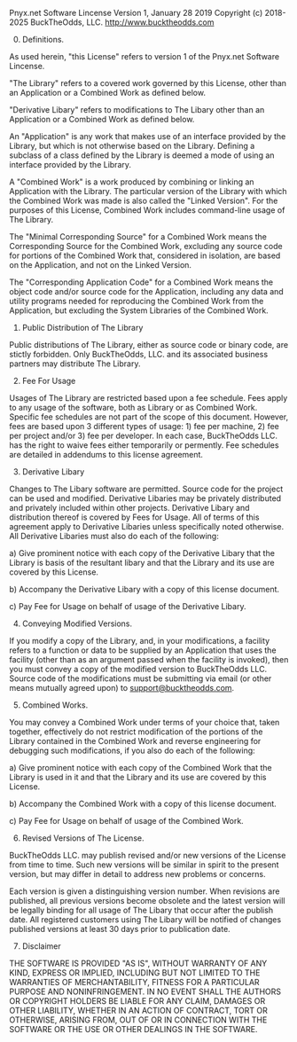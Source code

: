 Pnyx.net Software Lincense 
Version 1, January 28 2019
Copyright (c) 2018-2025 BuckTheOdds, LLC. <http://www.bucktheodds.com>

  0. Definitions.

  As used herein, "this License" refers to version 1 of the Pnyx.net Software 
  Lincense.

  "The Library" refers to a covered work governed by this License,
other than an Application or a Combined Work as defined below.

  "Derivative Libary" refers to modifications to The Libary
other than an Application or a Combined Work as defined below.

  An "Application" is any work that makes use of an interface provided
by the Library, but which is not otherwise based on the Library.
Defining a subclass of a class defined by the Library is deemed a mode
of using an interface provided by the Library.

  A "Combined Work" is a work produced by combining or linking an
Application with the Library.  The particular version of the Library
with which the Combined Work was made is also called the "Linked
Version". For the purposes of this License, Combined Work includes
command-line usage of The Library.

  The "Minimal Corresponding Source" for a Combined Work means the
Corresponding Source for the Combined Work, excluding any source code
for portions of the Combined Work that, considered in isolation, are
based on the Application, and not on the Linked Version.

  The "Corresponding Application Code" for a Combined Work means the
object code and/or source code for the Application, including any data
and utility programs needed for reproducing the Combined Work from the
Application, but excluding the System Libraries of the Combined Work.

  1. Public Distribution of The Library
  
  Public distributions of The Library, either as source code or binary code,
are stictly forbidden. Only BuckTheOdds, LLC. and its associated business 
partners may distribute The Library.

  2. Fee For Usage
  
  Usages of The Library are restricted based upon a fee schedule. Fees apply to
any usage of the software, both as Library or as Combined Work. Specific fee 
schedules are not part of the scope of this document. However, fees are based
upon 3 different types of usage: 1) fee per machine, 2) fee per project and/or
3) fee per developer. In each case, BuckTheOdds LLC. has the right to waive fees
either temporarily or permently. Fee schedules are detailed in addendums to this
license agreement.

  3. Derivative Libary
  
  Changes to The Libary software are permitted. Source code for the project can
be used and modified. Derivative Libaries may be privately distributed and privately
included within other projects. Derivative Libary and distribution thereof is covered
by Fees for Usage. All of terms of this agreement apply to Derivative Libaries unless
specifically noted otherwise. All Derivative Libaries must also do each of
the following:

   a) Give prominent notice with each copy of the Derivative Libary that
   the Library is basis of the resultant libary and that the Library and 
   its use are covered by this License.

   b) Accompany the Derivative Libary with a copy of this license
   document.

   c) Pay Fee for Usage on behalf of usage of the Derivative Libary.
  
  4. Conveying Modified Versions.

  If you modify a copy of the Library, and, in your modifications, a
facility refers to a function or data to be supplied by an Application
that uses the facility (other than as an argument passed when the
facility is invoked), then you must convey a copy of the modified
version to BuckTheOdds LLC. Source code of the modifications must be 
submitting via email (or other means mutually agreed upon) to 
support@bucktheodds.com.
  
  5. Combined Works.

  You may convey a Combined Work under terms of your choice that,
taken together, effectively do not restrict modification of the
portions of the Library contained in the Combined Work and reverse
engineering for debugging such modifications, if you also do each of
the following:

   a) Give prominent notice with each copy of the Combined Work that
   the Library is used in it and that the Library and its use are
   covered by this License.

   b) Accompany the Combined Work with a copy of this license
   document.

   c) Pay Fee for Usage on behalf of usage of the Combined Work.
   

  6. Revised Versions of The License.

  BuckTheOdds LLC. may publish revised and/or new versions
of the License from time to time. Such new versions will be similar 
in spirit to the present version, but may differ in detail to 
address new problems or concerns.

  Each version is given a distinguishing version number. When revisions
are published, all previous versions become obsolete and the latest version 
will be legally binding for all usage of The Libary that occur after the
publish date. All registered customers using The Libary will be notified of
changes published versions at least 30 days prior to publication date.
  
  7. Disclaimer
  
THE SOFTWARE IS PROVIDED "AS IS", WITHOUT WARRANTY OF ANY KIND, EXPRESS OR
IMPLIED, INCLUDING BUT NOT LIMITED TO THE WARRANTIES OF MERCHANTABILITY, FITNESS
FOR A PARTICULAR PURPOSE AND NONINFRINGEMENT. IN NO EVENT SHALL THE AUTHORS OR
COPYRIGHT HOLDERS BE LIABLE FOR ANY CLAIM, DAMAGES OR OTHER LIABILITY, WHETHER
IN AN ACTION OF CONTRACT, TORT OR OTHERWISE, ARISING FROM, OUT OF OR IN
CONNECTION WITH THE SOFTWARE OR THE USE OR OTHER DEALINGS IN THE SOFTWARE.
